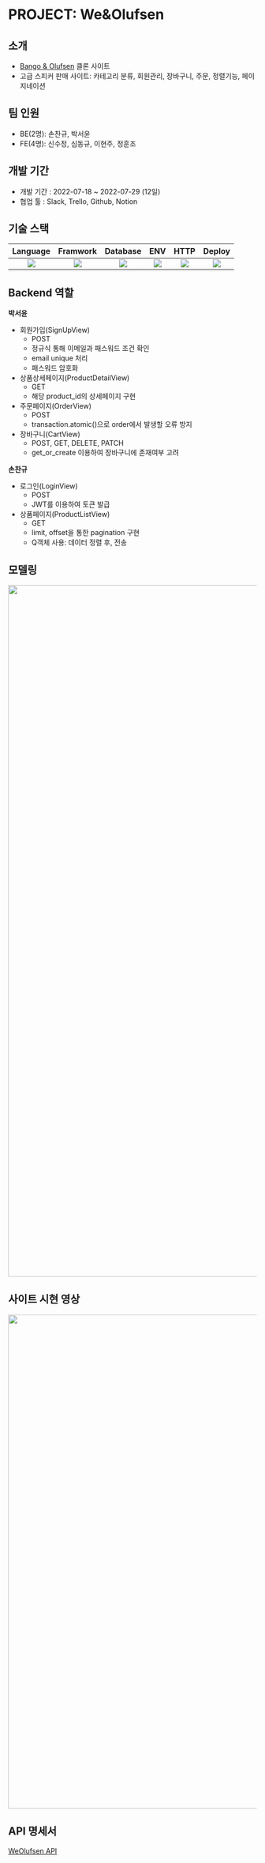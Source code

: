 # PROJECT: We&Olufsen
## 소개
- [Bango & Olufsen](https://www.bang-olufsen.com/ko/kr) 클론 사이트
- 고급 스피커 판매 사이트: 카테고리 분류, 회원관리, 장바구니, 주문, 정렬기능, 페이지네이션

## 팀 인원
- BE(2명): 손찬규, 박서윤
- FE(4명): 신수정, 심동규, 이현주, 정훈조

## 개발 기간
- 개발 기간 : 2022-07-18 ~ 2022-07-29 (12일)
- 협업 툴 : Slack, Trello, Github, Notion

## 기술 스택
|                                                Language                                                |                                                Framwork                                                |                                               Database                                               |                                                     ENV                                                      |                                                   HTTP                                                   |                                                  Deploy                                                 |
| :----------------------------------------------------------------------------------------------------: | :----------------------------------------------------------------------------------------------------: | :--------------------------------------------------------------------------------------------------: | :----------------------------------------------------------------------------------------------------------: | :------------------------------------------------------------------------------------------------------: |:------------------------------------------------------------------------------------------------------: |
| <img src="https://img.shields.io/badge/python-3776AB?style=for-the-badge&logo=python&logoColor=white"> | <img src="https://img.shields.io/badge/django-092E20?style=for-the-badge&logo=django&logoColor=white"> | <img src="https://img.shields.io/badge/mysql-4479A1?style=for-the-badge&logo=mysql&logoColor=black"> | <img src="https://img.shields.io/badge/miniconda3-44A833?style=for-the-badge&logo=anaconda&logoColor=white"> | <img src="https://img.shields.io/badge/postman-FF6C37?style=for-the-badge&logo=postman&logoColor=white"> | <img src="https://img.shields.io/badge/aws-232F3E?style=for-the-badge&logo=Amazon AWS&logoColor=white"> 


## Backend 역할
**박서윤**
- 회원가입(SignUpView)
  - POST
  - 정규식 통해 이메일과 패스워드 조건 확인
  - email unique 처리
  - 패스워드 암호화
- 상품상세페이지(ProductDetailView)
  - GET
  - 해당 product_id의 상세페이지 구현
- 주문페이지(OrderView)
  - POST
  - transaction.atomic()으로 order에서 발생할 오류 방지
- 장바구니(CartView)
  - POST, GET, DELETE, PATCH
  - get_or_create 이용하여 장바구니에 존재여부 고려

**손찬규**
- 로그인(LoginView)
  - POST
  - JWT를 이용하여 토큰 발급
- 상품페이지(ProductListView)
  - GET
  - limit, offset을 통한 pagination 구현
  - Q객체 사용: 데이터 정렬 후, 전송


## 모델링
<img width="1400px" src="https://user-images.githubusercontent.com/91110192/181713064-a61209dc-5678-491c-b41e-5d59c664fb56.png"/>

## 사이트 시현 영상
<img src="https://user-images.githubusercontent.com/91110192/181877555-7427a226-8772-4f29-a386-0796c8839418.gif" width="1000px">

## API 명세서
[WeOlufsen API](https://pastoral-slice-3c4.notion.site/API-40dd9ab8a58f442baad377974f308ecc)

